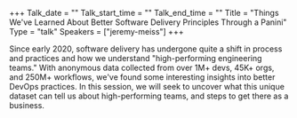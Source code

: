 +++
Talk_date = ""
Talk_start_time = ""
Talk_end_time = ""
Title = "Things We've Learned About Better Software Delivery Principles Through a Panini"
Type = "talk"
Speakers = ["jeremy-meiss"]
+++

Since early 2020, software delivery has undergone quite a shift in process and practices and how we understand "high-performing engineering teams." With anonymous data collected from over 1M+ devs, 45K+ orgs, and 250M+ workflows, we've found some interesting insights into better DevOps practices. In this session, we will seek to uncover what this unique dataset can tell us about high-performing teams, and steps to get there as a business.
